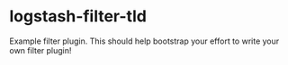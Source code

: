 # logstash-filter-tld
Example filter plugin. This should help bootstrap your effort to write your own filter plugin!
